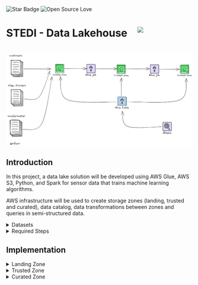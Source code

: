 ![Star Badge](https://img.shields.io/static/v1?label=%F0%9F%8C%9F&message=If%20Useful&style=style=flat&color=BC4E99)
![Open Source Love](https://badges.frapsoft.com/os/v1/open-source.svg?v=103)
# STEDI - Data Lakehouse <img src="https://static.vecteezy.com/system/resources/previews/009/726/165/original/pixel-art-isometric-islands-in-the-sky-with-trees-bridge-lake-and-fence-8bit-game-scenario-vector.jpg" align="right" width="150" />

<br>
<div align = center>
<img src="assets/diagram.png" align="center" width="800" />

</div>

## Introduction
In this project, a data lake solution will be developed using AWS Glue, AWS S3, Python, and Spark for sensor data that trains machine learning algorithms.

AWS infrastructure will be used to create storage zones (landing, trusted and curated), data catalog, data transformations between zones and queries in semi-structured data.

<details>
<summary>
Datasets
</summary>

* **Customer Records** - from fulfillment and the STEDI website
* **Step Trainer Records** - data from the motion sensor
* **Accelerometer Records** - from the mobile app
</details>

<details>
<summary>
Required Steps
</summary>

* **`Data Acquisition`**: AWS S3 directories were created to simulate data coming from various sources. These directories served as landing zones for customer, step trainer, and accelerometer data.

* **`Data Sanitization`**: AWS Glue Studio jobs were written to sanitize customer and accelerometer data from their respective landing zones. The sanitized data was then stored in a trusted zone.

* **`Data Verification`**: AWS Athena was used to query and verify the data in the Glue customer_trusted table.

* **`Data Curation`**: Additional Glue jobs were written to further sanitize the customer data and create a curated zone that only included customers who have accelerometer data and agreed to share their data for research.

* **`Data Streaming`**: Glue Studio jobs were created to read the Step Trainer IoT data stream and populate a trusted zone Glue table.

* **`Data Aggregation`**: Lastly, an aggregated table was created that matched Step Trainer readings and the associated accelerometer reading data for the same timestamp.
</details>

## Implementation

<details>
<summary>
Landing Zone
</summary>

> In the Landing Zone were stored the customer, accelerometer and step trainer raw data.


[1. customer_landing.sql](DDL/customer_landing.sql)

<div align='center'>
<img src="screenshots/../assets/screenshots/accelerometer_landing.png" align="center" />
</div>

[2. accelerometer_landing.sql](DDL/accelerometer_landing.sql)

<div align='center'>
<img src="screenshots/../assets/screenshots/customer_landing.png" align="center" />
</div>
</details>
</details>

<details>
<summary>
Trusted Zone
</summary>

> In the Trusted Zone were stored the tables that contain the records from customers who **agreed to share their data for research purposes.**

[1. customer_landing_to_trusted.py](src/customer_landing_to_trusted.py) - script used to build the **customer_trusted table, which contains customer records from customers who agreed to share their data for research purposes.

[2. accelerometer_landing_to_trusted.py](src/accelerometer_landing_to_trusted.py) - script used to build the accelerometer_trusted table, which contains accelerometer records from customers who agreed to share their data for research purposes.

The customer_trusted table was queried in Athena to show that it only contains customer records from people who agreed to share their data.

[customer_trusted](assets/screenshots/customer_trusted.png)
</details>

<details>
<summary>
Curated Zone
</summary>

> In the Curated Zone were stored the tables that contain the correct serial numbers.

**Glue job scripts**

[customer_trusted_to_curated.py](src/customer_trusted_to_curated.py) - script used to build the customer_curated table, which contains customers who have accelerometer data and have agreed to share their data for research.

[step_trainer_trusted_to_curated.py](src/step_trainer_landing_to_trusted.py): script used to build the machine_learning_curated table, which contains each of the step trainer readings, and the associated accelerometer reading data for the same timestamp, but only for customers who have agreed to share their data.

</details>